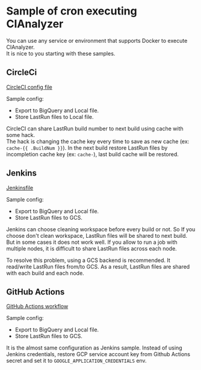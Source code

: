 # Sample of cron executing CIAnalyzer
You can use any service or environment that supports Docker to execute CIAnalyzer.  
It is nice to you starting with these samples.

## CircleCi
[CircleCI config file](./circleci_cron.yml)

Sample config:

- Export to BigQuery and Local file.
- Store LastRun files to Local file.

CircleCI can share LastRun build number to next build using cache with some hack.  
The hack is changing the cache key every time to save as new cache (ex: `cache-{{ .BuildNum }}`). In the next build restore LastRun files by incompletion cache key (ex: `cache-`), last build cache will be restored.

## Jenkins
[Jenkinsfile](./cron.jenkinsfile)

Sample config:

- Export to BigQuery and Local file.
- Store LastRun files to GCS.

Jenkins can choose cleaning workspace before every build or not. So If you choose don't clean workspace, LastRun files will be shared to next build.  
But in some cases it does not work well. If you allow to run a job with multiple nodes, it is difficult to share LastRun files across each node. 

To resolve this problem, using a GCS backend is recommended. It read/write LastRun files from/to GCS. As a result, LastRun files are shared with each build and each node.

## GitHub Actions
[GitHub Actions workflow](./github_cron.yml)

Sample config:

- Export to BigQuery and Local file.
- Store LastRun files to GCS.

It is the almost same configuration as Jenkins sample. Instead of using Jenkins credentials, restore GCP service account key from Github Actions secret and set it to `GOOGLE_APPLICATION_CREDENTIALS` env.
